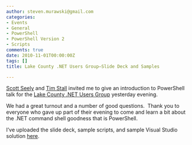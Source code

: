 ```yaml
---
author: steven.murawski@gmail.com
categories:
- Events
- General
- PowerShell
- PowerShell Version 2
- Scripts
comments: true
date: 2010-11-01T00:00:00Z
tags: []
title: Lake County .NET Users Group–Slide Deck and Samples

---
```


<a href="http://www.scottseely.com/Blog.aspx" target="_blank">Scott Seely</a> and <a href="http://timstall.dotnetdevelopersjournal.com/" target="_blank">Tim Stall</a> invited me to give an introduction to PowerShell talk for the <a href="http://www.lcnug.org/Home.aspx" target="_blank">Lake County .NET Users Group</a> yesterday evening.



We had a great turnout and a number of good questions.&#160; Thank you to everyone who gave up part of their evening to come and learn a bit about the .NET command shell goodness that is PowerShell.&#160; 



I’ve uploaded the slide deck, sample scripts, and sample Visual Studio solution <a href="http://download.usepowershell.com/IntroToPowerShell-Dev.zip" target="_blank">here</a>.

